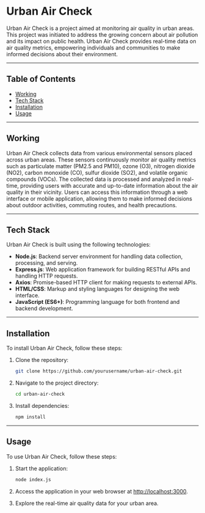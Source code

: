 # Urban Air Check

Urban Air Check is a project aimed at monitoring air quality in urban areas. This project was initiated to address the growing concern about air pollution and its impact on public health. Urban Air Check provides real-time data on air quality metrics, empowering individuals and communities to make informed decisions about their environment.

---

## Table of Contents

- [Working](#working)
- [Tech Stack](#tech-stack)
- [Installation](#installation)
- [Usage](#usage)

---

## Working

Urban Air Check collects data from various environmental sensors placed across urban areas. These sensors continuously monitor air quality metrics such as particulate matter (PM2.5 and PM10), ozone (O3), nitrogen dioxide (NO2), carbon monoxide (CO), sulfur dioxide (SO2), and volatile organic compounds (VOCs). The collected data is processed and analyzed in real-time, providing users with accurate and up-to-date information about the air quality in their vicinity. Users can access this information through a web interface or mobile application, allowing them to make informed decisions about outdoor activities, commuting routes, and health precautions.

---

## Tech Stack

Urban Air Check is built using the following technologies:

- **Node.js**: Backend server environment for handling data collection, processing, and serving.
- **Express.js**: Web application framework for building RESTful APIs and handling HTTP requests.
- **Axios**: Promise-based HTTP client for making requests to external APIs.
- **HTML/CSS**: Markup and styling languages for designing the web interface.
- **JavaScript (ES6+)**: Programming language for both frontend and backend development.

---

## Installation

To install Urban Air Check, follow these steps:

1. Clone the repository:

    ```bash
    git clone https://github.com/yourusername/urban-air-check.git
    ```

2. Navigate to the project directory:

    ```bash
    cd urban-air-check
    ```

3. Install dependencies:

    ```bash
    npm install
    ```

---

## Usage

To use Urban Air Check, follow these steps:

1. Start the application:

    ```bash
    node index.js
    ```

2. Access the application in your web browser at [http://localhost:3000](http://localhost:3000).

3. Explore the real-time air quality data for your urban area.


